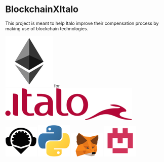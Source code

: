 # BlockchainXItalo
This project is meant to help Italo improve their compensation process by making use of blockchain technologies.



<img src="https://github.com/RebSolcia/BlockchainXItalo/blob/main/README_pics/Ethereum.png" width="150"> for <img src="https://github.com/RebSolcia/BlockchainXItalo/blob/main/README_pics/Italo.png" width="400">


<img src="https://github.com/RebSolcia/BlockchainXItalo/blob/main/README_pics/Remix.png" width="100">


<img src="https://github.com/RebSolcia/BlockchainXItalo/blob/main/README_pics/Python.png" width="100">


<img src="https://github.com/RebSolcia/BlockchainXItalo/blob/main/README_pics/Metamask.png" width="100">


<img src="https://github.com/RebSolcia/BlockchainXItalo/blob/main/README_pics/Kovan.png" width="100">


